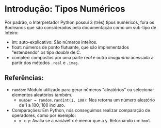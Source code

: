 # Introdução: Tipos Numéricos

Por padrão, o Interpretador Python possui 3 (três) tipos numéricos, fora os Booleanos que são considerados pela documentação como um sub-tipo de Inteiro:
- int: auto-explicativo: São números inteiros.
- float: números de ponto flutuante, que são implementados "estendendo" os tipo _double_ de C.
- complex: compostos por uma parte _real_ e outra _imaginária_ acessada a partir dos métodos `.real` e `.imag`.

## Referências:
- `random`: Módulo utilizado para gerar números "aleatórios" ou selecionar elementos aleatórios também.
  - `number = random.randint(1, 100)`: Nos retorna um número aleatório de 1 a 100, 100 incluso.
- Comparações: Em Python, nós conseguimos realizar comparação de operadores, como por exemplo:
  - `x < y`: Avalia se a variável x é menor que a y. Retornando um `bool`.
